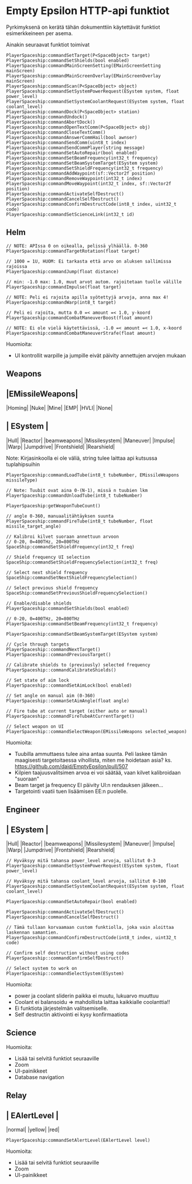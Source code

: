 # Empty Epsilon HTTP-api funktiot

Pyrkimyksenä on kerätä tähän dokumenttiin käytettävät funktiot esimerkkeineen per asema. 

Ainakin seuraavat funktiot toimivat

```
PlayerSpaceship:commandSetTarget(P<SpaceObject> target)
PlayerSpaceship:commandSetShields(bool enabled)
PlayerSpaceship:commandMainScreenSetting(EMainScreenSetting mainScreen)
PlayerSpaceship:commandMainScreenOverlay(EMainScreenOverlay mainScreen)
PlayerSpaceship:commandScan(P<SpaceObject> object)
PlayerSpaceship:commandSetSystemPowerRequest(ESystem system, float power_level)
PlayerSpaceship:commandSetSystemCoolantRequest(ESystem system, float coolant_level)
PlayerSpaceship:commandDock(P<SpaceObject> station)
PlayerSpaceship:commandUndock()
PlayerSpaceship:commandAbortDock()
PlayerSpaceship:commandOpenTextComm(P<SpaceObject> obj)
PlayerSpaceship:commandCloseTextComm()
PlayerSpaceship:commandAnswerCommHail(bool awnser)
PlayerSpaceship:commandSendComm(uint8_t index)
PlayerSpaceship:commandSendCommPlayer(string message)
PlayerSpaceship:commandSetAutoRepair(bool enabled)
PlayerSpaceship:commandSetBeamFrequency(int32_t frequency)
PlayerSpaceship:commandSetBeamSystemTarget(ESystem system)
PlayerSpaceship:commandSetShieldFrequency(int32_t frequency)
PlayerSpaceship:commandAddWaypoint(sf::Vector2f position)
PlayerSpaceship:commandRemoveWaypoint(int32_t index)
PlayerSpaceship:commandMoveWaypoint(int32_t index, sf::Vector2f position)
PlayerSpaceship:commandActivateSelfDestruct()
PlayerSpaceship:commandCancelSelfDestruct()
PlayerSpaceship:commandConfirmDestructCode(int8_t index, uint32_t code)
PlayerSpaceship:commandSetScienceLink(int32_t id)
```

## Helm 
```
// NOTE: APIssa 0 on oikealla, pelissä ylhäällä. 0-360
PlayerSpaceship:commandTargetRotation(float target)

// 1000 = 1U, HUOM: Ei tarkasta että arvo on aluksen sallimissa rajoissa 
PlayerSpaceship:commandJump(float distance) 

// min: -1.0 max: 1.0, muut arvot autom. rajoitetaan tuolle välille
PlayerSpaceship:commandImpulse(float target)

// NOTE: Peli ei rajoita apilla syötettyjä arvoja, anna max 4! 
PlayerSpaceship:commandWarp(int8_t target) 

// Peli ei rajoita, mutta 0.0 =< amount =< 1.0, y-koord
PlayerSpaceship:commandCombatManeuverBoost(float amount) 

// NOTE: Ei ole vielä käytettävissä, -1.0 =< amount =< 1.0, x-koord
PlayerSpaceship:commandCombatManeuverStrafe(float amount) 
```

Huomioita:  
- UI kontrollit warpille ja jumpille eivät päivity annettujen arvojen mukaan

## Weapons
|EMissileWeapons|
---
|Homing|
|Nuke|
|Mine|
|EMP|
|HVLI|
|None|

| ESystem |
---
|Hull|
|Reactor|
|beamweapons|
|Missilesystem|
|Maneuver|
|Impulse|
|Warp|
|Jumpdrive|
|Frontshield|
|Rearshield|

Note: Kirjasinkoolla ei ole väliä, string tulee laittaa api kutsussa tuplahipsuihin

```
PlayerSpaceship:commandLoadTube(int8_t tubeNumber, EMissileWeapons missileType)

// Note: Tuubit ovat aina 0-(N-1), missä n tuubien lkm
PlayerSpaceship:commandUnloadTube(int8_t tubeNumber)

PlayerSpaceship:getWeaponTubeCount() 

// angle 0-360, manuaalitähtäyksen suunta
PlayerSpaceship:commandFireTube(int8_t tubeNumber, float missile_target_angle) 

// Kalibroi kilvet suoraan annettuun arvoon
// 0-20, 0=400THz, 20=800THz
SpaceShip:commandSetShieldFrequency(int32_t freq)

// Shield frequency UI selection
SpaceShip:commandSetShieldFrequencySelection(int32_t freq)

// Select next shield frequency
SpaceShip:commandSetNextShieldFrequencySelection()

// Select previous shield frequency
SpaceShip:commandSetPreviousShieldFrequencySelection()

// Enable/disable shields
PlayerSpaceship:commandSetShields(bool enabled)

// 0-20, 0=400THz, 20=800THz
PlayerSpaceship:commandSetBeamFrequency(int32_t frequency)

PlayerSpaceship:commandSetBeamSystemTarget(ESystem system)

// Cycle through targets
PlayerSpaceship::commandNextTarget()
PlayerSpaceship::commandPreviousTarget()

// Calibrate shields to (previously) selected frequency
PlayerSpaceship::commandCalibrateShields()

// Set state of aim lock
PlayerSpaceship::commandSetAimLock(bool enabled)

// Set angle on manual aim (0-360)
PlayerSpaceship::commanSetAimAngle(float angle)

// Fire tube at current target (either auto or manual)
PlayerSpaceship::commandFireTubeAtCurrentTarget()

// Select weapon on UI
PlayerSpaceship::commandSelectWeapon(EMissileWeapons selected_weapon)

```

Huomioita:
- Tuubilla ammuttaess tulee aina antaa suunta. Peli laskee tämän maagisesti targetoitaessa vihollista, miten me hoidetaan asia?
ks. https://github.com/daid/EmptyEpsilon/pull/507
- Kilpien taajuusvalitsimen arvoa ei voi säätää, vaan kilvet kalibroidaan "suoraan"
- Beam target ja frequency EI päivity UI:n rendauksen jälkeen...
- Targetointi vaatii tuen lisäämisen EE:n puolelle.

## Engineer
| ESystem |
---
|Hull|
|Reactor|
|beamweapons|
|Missilesystem|
|Maneuver|
|Impulse|
|Warp|
|Jumpdrive|
|Frontshield|
|Rearshield|
```
// Hyväksyy mitä tahansa power_level arvoja, sallitut 0-3
PlayerSpaceship:commandSetSystemPowerRequest(ESystem system, float power_level)

// Hyväksyy mitä tahansa coolant_level arvoja, sallitut 0-100
PlayerSpaceship:commandSetSystemCoolantRequest(ESystem system, float coolant_level)

PlayerSpaceship:commandSetAutoRepair(bool enabled)

PlayerSpaceship:commandActivateSelfDestruct()
PlayerSpaceship:commandCancelSelfDestruct()

// Tämä tullaan korvaamaan custom funktiolla, joka vain aloittaa laskennan samantien.
PlayerSpaceship:commandConfirmDestructCode(int8_t index, uint32_t code)

// Confirm self destruction without using codes
PlayerSpaceship::commandConfirmSelfDestruct()

// Select system to work on
PlayerSpaceship::commandSelectSystem(ESystem)

```

Huomioita:
- power ja coolant sliderin paikka ei muutu, lukuarvo muuttuu
- Coolant ei balansoidu => mahdollista laittaa kaikkialle coolanttia!!
- Ei funktiota järjestelmän valitsemiselle.
- Self destructin aktivointi ei kysy konfirmaatiota

## Science
Huomioita:
- Lisää tai selvitä funktiot seuraaville
- Zoom
- UI-painikkeet
- Database navigation

## Relay
| EAlertLevel |
---
|normal|
|yellow|
|red|
```
PlayerSpaceship:commandSetAlertLevel(EAlertLevel level)
```
Huomioita:
- Lisää tai selvitä funktiot seuraaville
- Zoom
- UI-painikkeet
